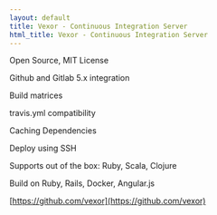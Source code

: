 ```yaml
---
layout: default
title: Vexor - Continuous Integration Server
html_title: Vexor - Continuous Integration Server
---
```


Open Source, MIT License

Github and Gitlab 5.x integration

Build matrices

travis.yml compatibility

Caching Dependencies

Deploy using SSH

Supports out of the box: Ruby, Scala, Clojure

Build on Ruby, Rails, Docker, Angular.js

[https://github.com/vexor](https://github.com/vexor)

